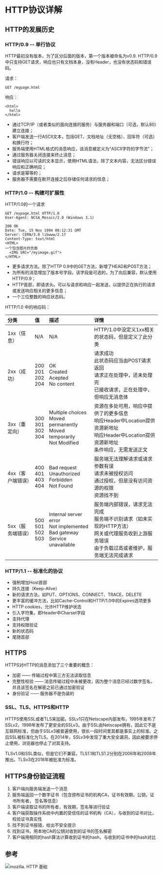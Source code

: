 # HTTP协议详解

## HTTP的发展历史

### HTTP/0.9 -- 单行协议

HTTP最初没有版本，为了区分后面的版本，第一个版本被命名为v0.9. HTTP/0.9中只支持GET请求，响应也只有文档本身，没有Header，也没有状态码和错误码。

请求：

```text
GET /mypage.html
```

响应：

```text
<html>
  hello
</html>

```

- 通过TCP/IP（或者类似的面向连接的服务）与服务器和端口（可选，默认80）建立连接；
- 客户端发送一行ASCII文本，包括GET、文档地址（无空格）、回车符（可选）和换行符；
- 服务端使用HTML格式的消息响应，该消息被定义为“ASCII字符的字节流”；
- 通过服务器关闭连接来终止消息；
- 错误响应以可读的文本显示，使用HTML语法，除了文本内容，无法区分错误响应和正确响应；
- 请求是幂等的；
- 服务器不需要在断开连接之后存储任何请求的信息；

### HTTP/1.0 -- 构建可扩展性

HTTP/1.0的一个请求
```text
GET /mypage.html HTTP/1.0
User-Agent: NCSA_Mosaic/2.0 (Windows 3.1)

200 OK
Date: Tue, 15 Nov 1994 08:12:31 GMT
Server: CERN/3.0 libwww/2.17
Content-Type: text/html
<HTML>
一个包含图片的页面
  <IMG SRC="/myimage.gif">
</HTML>

```

- 更多请求方法。除了HTTP 0.9中的GET方法，新增了HEAD和POST方法；
- 为所有的消息增加了版本号字段。该字段是可选的，为了向后兼容，默认使用HTTP/0.9；
- HTTP首部，即请求头。可以与请求和响应一起发送，以提供正在执行的请求或发送响应相关的更多信息；
- 一个三位整数的响应状态码。

HTTP/1.0 中的响应码：

| 分类              | 值                             | 描述<img width="150">                                        | 详情                                                         |
| :---------------- | :----------------------------- | :----------------------------------------------------------- | :----------------------------------------------------------- |
| 1xx（信息）       | N/A                            | N/A                                                          | HTTP/1.0中没定义1xx相关的状态码，但是定义了此分类            |
| 2xx（成功）       | 200<br/>201<br/>202<br/>204    | OK<br/>Created<br/>Acepted<br/>No content                    | 请求成功<br/>此状态码应当由POST请求返回<br/>请求正在处理中，还未处理完<br/>已接收请求，正在处理中，但响应无消息体 |
| 3xx（重定向）     | 300<br/>301<br/>302<br/>304    | Multiple choices<br/>Moved permanently<br/>Moved temporarily<br/>Not Modified | 资源在多处可用，响应中提供了的更多信息<br/>响应Header中Location提供资源新地址<br/>响应Header中Location提供资源新地址<br/>条件响应，无需发送正文 |
| 4xx（客户端错误） | 400<br />401<br />403<br />404 | Bad request<br/>Unauthorized<br />Forbidden<br />Not Found   | 服务端无法理解请求或请求参数有误<br/>请求未被授权访问<br />通过授权，但是没有访问资源的权限<br />资源找不到 |
| 5xx（服务端错误） | 500<br />501<br />502<br />503 | Internal server error<br />Not implemented<br />Bad gateway<br />Service unavailable | 服务端内部错误，请求无法完成<br />服务端不识别请求（如未实现的HTTP方法）<br />网关或代理服务收到上游服务错误<br />由于负载过高或者维护，服务端无法完成请求 |

### HTTP/1.1 -- 标准化的协议

- 强制增加Host首部
- 持久连接（Keep-Alive）
- 新的请求方法，如PUT、OPTIONS、CONNECT、TRACE、DELETE
- 更丰富的缓冲方法，比如Cache-Control和HTTP/1.0中的Expires选项更多
- HTTP cookies，允许HTTP维护状态
- 引入字符集，即Header中Charset字段
- 支持代理
- 支持权限验证
- 新的状态码
- 尾随首部

## HTTPS

HTTPS对HTTP的消息添加了三个重要的概念：

- 加密 –––– 传输过程中第三方无法读取信息
- 完整性校验 –––– 消息传输过程中未被更改，因为整个消息已经过数字签名，并且该签名在解密之前已通过加密验证
- 身份验证 –––– 服务器不是伪装的

### SSL、TLS、HTTPS和HTTP

HTTPS使用SSL或者TLS来加密。SSLv1只在Netscape内部发布，1995年发布了SSLv2，1996年发布了更安全的SSLv3。由于SSL由Netscape拥有，因此它不是互联网标准，但由于SSLv3被普遍使用，很长一段时间里其都是事实上的标准。之后SSL被标准化为TLS。在2014年，SSLv3中发现了重大安全漏洞，因此被要求停止使用，浏览器也停止了对其支持。

TLSv1.0和SSL类似，但是它们不兼容。TLS1.1和TLS1.2分别在2006年和2008年推出。TLSv3在2018年被批准为标准。

## HTTPS身份验证流程

1. 客户端向服务端发送一个消息
2. 服务端返回一个数字证书（包含颁布证书的机构CA，证书有效期，公钥，证书所有者， 签名等信息）
3. 客户端读取证书的所有者，有效期，签名等进行验证
4. 客户端获取操作系统中内置的受信任的证书机构（CA），与收到的证书对比，校验证书真实性
5. 找不到证书报错，给出不安全提示
6. 找到证书，用本地CA的公钥对收到的证书的签名解密
7. 客户端用相同的hash算法计算收到证书的hash，与收到的证书中的hash对比

## 参考

![mozilla. HTTP 基础](https://developer.mozilla.org/zh-CN/docs/Web/HTTP/Basics_of_HTTP)
